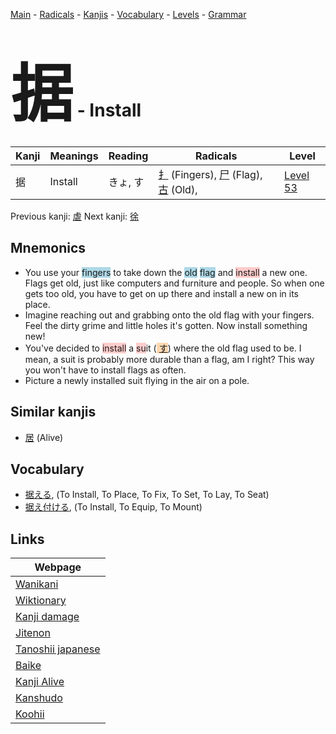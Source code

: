 <style> bigfont {font-size: 100px}</style>
[Main](../index.md) -
[Radicals](../radicals.md) -
[Kanjis](../kanjis.md) -
[Vocabulary](../vocabulary.md) -
[Levels](../levels.md) -
[Grammar](../grammar.md)
# <bigfont> 据</bigfont> - Install 

| Kanji | Meanings | Reading | Radicals | Level |
| --- | --- | --- | --- | --- |
| 据 | Install | きょ, す | [扌](../radicals/扌.md) (Fingers), [尸](../radicals/尸.md) (Flag), [古](../radicals/古.md) (Old),  | [Level 53](../levels/wk_level53.md) |

Previous kanji: [虐](虐.md) Next kanji: [徐](徐.md) 

## Mnemonics
 * You use your <span style="background-color:#ADD8E6"> fingers</span> to take down the <span style="background-color:#ADD8E6"> old</span> <span style="background-color:#ADD8E6"> flag</span> and <span style="background-color:#ffcccb"> install</span> a new one. Flags get old, just like computers and furniture and people. So when one gets too old, you have to get on up there and install a new on in its place.
* Imagine reaching out and grabbing onto the old flag with your fingers. Feel the dirty grime and little holes it's gotten. Now install something new!
* You've decided to <span style="background-color:#ffcccb"> install</span> a <span style="background-color:#ffcccb"> su</span>it (<span style="background-color:#fed8b1"> [す](https://jisho.org/search/す)</span>) where the old flag used to be. I mean, a suit is probably more durable than a flag, am I right? This way you won't have to install flags as often.
* Picture a newly installed suit flying in the air on a pole.


## Similar kanjis
 * [居](居.md) (Alive)


## Vocabulary
 * [据える](../vocabulary/据.md), (To Install, To Place, To Fix, To Set, To Lay, To Seat)
* [据え付ける](../vocabulary/据.md), (To Install, To Equip, To Mount)



## Links 

| Webpage |
| --- |
| [Wanikani          ](https://www.wanikani.com/kanji/据) |
| [Wiktionary        ](https://en.wiktionary.org/wiki/据) |
| [Kanji damage      ](http://www.kanjidamage.com/kanji/search?utf8=✓&q=据) |
| [Jitenon           ](https://jitenon.com/kanji/据) |
| [Tanoshii japanese ](https://www.tanoshiijapanese.com/dictionary/kanji.cfm?k=据) |
| [Baike             ](https://baike.baidu.com/item/据) |
| [Kanji Alive       ](https://app.kanjialive.com/据) |
| [Kanshudo          ](https://www.kanshudo.com/searchmn?q=据) |
| [Koohii            ](https://kanji.koohii.com/study/kanji/据) |
